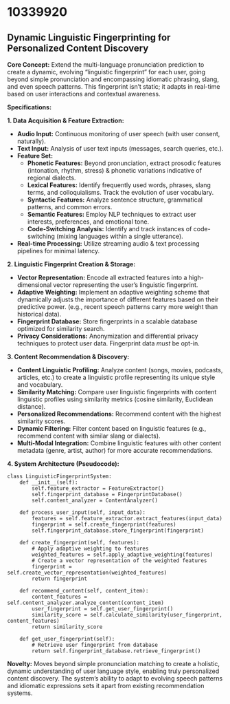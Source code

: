 # 10339920

## Dynamic Linguistic Fingerprinting for Personalized Content Discovery

**Core Concept:** Extend the multi-language pronunciation prediction to create a dynamic, evolving “linguistic fingerprint” for each user, going beyond simple pronunciation and encompassing idiomatic phrasing, slang, and even speech patterns. This fingerprint isn’t static; it adapts in real-time based on user interactions and contextual awareness.

**Specifications:**

**1. Data Acquisition & Feature Extraction:**

*   **Audio Input:** Continuous monitoring of user speech (with user consent, naturally).
*   **Text Input:** Analysis of user text inputs (messages, search queries, etc.).
*   **Feature Set:**
    *   **Phonetic Features:** Beyond pronunciation, extract prosodic features (intonation, rhythm, stress) & phonetic variations indicative of regional dialects.
    *   **Lexical Features:** Identify frequently used words, phrases, slang terms, and colloquialisms. Track the evolution of user vocabulary.
    *   **Syntactic Features:** Analyze sentence structure, grammatical patterns, and common errors.
    *   **Semantic Features:**  Employ NLP techniques to extract user interests, preferences, and emotional tone.
    *   **Code-Switching Analysis:**  Identify and track instances of code-switching (mixing languages within a single utterance).
*   **Real-time Processing:** Utilize streaming audio & text processing pipelines for minimal latency.

**2. Linguistic Fingerprint Creation & Storage:**

*   **Vector Representation:** Encode all extracted features into a high-dimensional vector representing the user’s linguistic fingerprint.
*   **Adaptive Weighting:** Implement an adaptive weighting scheme that dynamically adjusts the importance of different features based on their predictive power. (e.g., recent speech patterns carry more weight than historical data).
*   **Fingerprint Database:** Store fingerprints in a scalable database optimized for similarity search.
*   **Privacy Considerations:** Anonymization and differential privacy techniques to protect user data. Fingerprint data *must* be opt-in.

**3. Content Recommendation & Discovery:**

*   **Content Linguistic Profiling:**  Analyze content (songs, movies, podcasts, articles, etc.) to create a linguistic profile representing its unique style and vocabulary.
*   **Similarity Matching:**  Compare user linguistic fingerprints with content linguistic profiles using similarity metrics (cosine similarity, Euclidean distance).
*   **Personalized Recommendations:**  Recommend content with the highest similarity scores.
*   **Dynamic Filtering:** Filter content based on linguistic features (e.g., recommend content with similar slang or dialects).
*   **Multi-Modal Integration:** Combine linguistic features with other content metadata (genre, artist, author) for more accurate recommendations.

**4. System Architecture (Pseudocode):**

```
class LinguisticFingerprintSystem:
    def __init__(self):
        self.feature_extractor = FeatureExtractor()
        self.fingerprint_database = FingerprintDatabase()
        self.content_analyzer = ContentAnalyzer()

    def process_user_input(self, input_data):
        features = self.feature_extractor.extract_features(input_data)
        fingerprint = self.create_fingerprint(features)
        self.fingerprint_database.store_fingerprint(fingerprint)

    def create_fingerprint(self, features):
        # Apply adaptive weighting to features
        weighted_features = self.apply_adaptive_weighting(features)
        # Create a vector representation of the weighted features
        fingerprint = self.create_vector_representation(weighted_features)
        return fingerprint

    def recommend_content(self, content_item):
        content_features = self.content_analyzer.analyze_content(content_item)
        user_fingerprint = self.get_user_fingerprint()
        similarity_score = self.calculate_similarity(user_fingerprint, content_features)
        return similarity_score

    def get_user_fingerprint(self):
        # Retrieve user fingerprint from database
        return self.fingerprint_database.retrieve_fingerprint()
```

**Novelty:** Moves beyond simple pronunciation matching to create a holistic, dynamic understanding of user language style, enabling truly personalized content discovery. The system’s ability to adapt to evolving speech patterns and idiomatic expressions sets it apart from existing recommendation systems.